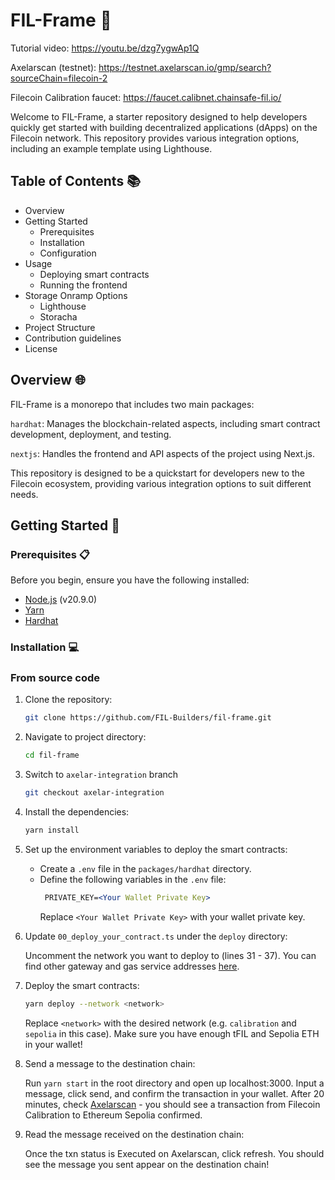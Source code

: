 # FIL-Frame  🚀

Tutorial video: https://youtu.be/dzg7ygwAp1Q

Axelarscan (testnet): https://testnet.axelarscan.io/gmp/search?sourceChain=filecoin-2

Filecoin Calibration faucet: https://faucet.calibnet.chainsafe-fil.io/

Welcome to FIL-Frame, a starter repository designed to help developers quickly get started with building decentralized applications (dApps) on the Filecoin network. This repository provides various integration options, including an example template using Lighthouse.

## Table of Contents 📚

- Overview
- Getting Started
  - Prerequisites
  - Installation
  - Configuration
- Usage
  - Deploying smart contracts
  - Running the frontend
- Storage Onramp Options
  - Lighthouse
  - Storacha
- Project Structure
- Contribution guidelines
- License

## Overview 🌐

FIL-Frame is a monorepo that includes two main packages:

`hardhat`: Manages the blockchain-related aspects, including smart contract development, deployment, and testing.

`nextjs`: Handles the frontend and API aspects of the project using Next.js.

This repository is designed to be a quickstart for developers new to the Filecoin ecosystem, providing various integration options to suit different needs.

## Getting Started 🚀

### Prerequisites 📋

Before you begin, ensure you have the following installed:
- [Node.js](https://nodejs.org/en/download/package-manager) (v20.9.0)
- [Yarn](https://yarnpkg.com/getting-started/install)
- [Hardhat](https://hardhat.org/hardhat-runner/docs/getting-started#installation)

### Installation 💻

### From source code

1. Clone the repository:

   ```bash
   git clone https://github.com/FIL-Builders/fil-frame.git
   ```

2. Navigate to project directory:

   ```bash
   cd fil-frame
   ```

3. Switch to `axelar-integration` branch

   ```bash
   git checkout axelar-integration
   ```

4. Install the dependencies:

   ```bash
   yarn install
   ```

5. Set up the environment variables to deploy the smart contracts:

   - Create a `.env` file in the `packages/hardhat` directory.
   - Define the following variables in the `.env` file:
     ```apache
      PRIVATE_KEY=<Your Wallet Private Key>
     ```
     Replace `<Your Wallet Private Key>` with your wallet private key.

6. Update `00_deploy_your_contract.ts` under the `deploy` directory:

   Uncomment the network you want to deploy to (lines 31 - 37). You can find other gateway and gas service addresses [here](https://docs.axelar.dev/resources/testnet).

7. Deploy the smart contracts:

   ```bash
   yarn deploy --network <network>
   ```

   Replace `<network>` with the desired network (e.g. `calibration` and `sepolia` in this case). Make sure you have enough tFIL and Sepolia ETH in your wallet!

8. Send a message to the destination chain:

   Run `yarn start` in the root directory and open up localhost:3000. Input a message, click send, and confirm the transaction in your wallet. After 20 minutes, check [Axelarscan](https://testnet.axelarscan.io/gmp/search) - you should see a transaction from Filecoin Calibration to Ethereum Sepolia confirmed.

9. Read the message received on the destination chain:

    Once the txn status is Executed on Axelarscan, click refresh. You should see the message you sent appear on the destination chain!